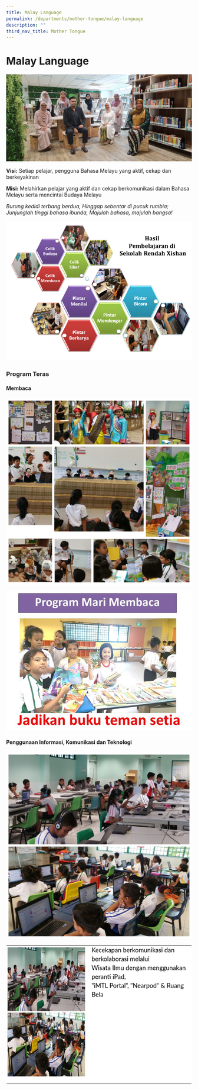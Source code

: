 ```yaml
---
title: Malay Language
permalink: /departments/mother-tongue/malay-language
description: ""
third_nav_title: Mother Tongue
---
```

# **Malay Language**

![](/images/Malay%20Department%20Picture%202022.jpeg)

**Visi:**&nbsp;Setiap pelajar, pengguna Bahasa Melayu yang aktif, cekap dan berkeyakinan

**Misi:**&nbsp;Melahirkan pelajar yang aktif dan cekap berkomunikasi dalam Bahasa Melayu serta mencintai Budaya Melayu

_Burung kedidi terbang berdua, Hinggap sebentar di pucuk rumbia;_    
_Junjunglah tinggi bahasa ibunda, Majulah bahasa, majulah bangsa!_

![](/images/MalayImage4.gif)

### Program Teras

#### Membaca

![](/images/MalayImage5.jpg)

![](/images/Jadikan%20buku%20teman%20setia.jpg)

#### Penggunaan Informasi, Komunikasi dan Teknologi

![](/images/MalayImage6.jpg)

<table style="margin: auto; outline: 0px; padding: 0px; border-collapse: collapse; clear: both; border: 1px solid transparent; table-layout: fixed; color: rgb(0, 0, 0); font-family: Lato, sans-serif; font-size: 17px; font-style: normal; font-variant-ligatures: normal; font-variant-caps: normal; font-weight: 400; letter-spacing: normal; orphans: 2; text-align: left; text-transform: none; white-space: normal; widows: 2; word-spacing: 0px; -webkit-text-stroke-width: 0px; background-color: rgb(255, 255, 255); text-decoration-thickness: initial; text-decoration-style: initial; text-decoration-color: initial;" class="ive_eobj_center ives_tab_kosong"><tbody style="margin: 0px; outline: 0px; padding: 0px;"><tr style="margin: 0px; outline: 0px; padding: 0px;"><td style="margin: 0px; outline: 0px; padding: 0px 15px 15px 0px; vertical-align: top;" width="358px"><img style="margin: auto; outline: 0px; padding: 0px; border: none; max-width: 100%; clear: both; display: block; width: 358px; height: 358px;" class="ive_eobj_center" alt="MalayImage6.jpg" width="100%" src="/images/MalayImage6.jpg"></td><td style="margin: 0px; outline: 0px; padding: 0px 15px 15px 0px; vertical-align: top;" valign="top" width="354px"><div style="margin: 0px; outline: 0px; padding: 0px; line-height: 24px !important; color: rgb(0, 0, 0); font-family: Lato, sans-serif; font-size: 17px; font-weight: 400;">Kecekapan berkomunikasi dan berkolaborasi melalui</div><div style="margin: 0px; outline: 0px; padding: 0px; line-height: 24px !important; color: rgb(0, 0, 0); font-family: Lato, sans-serif; font-size: 17px; font-weight: 400;">Wisata Ilmu dengan menggunakan peranti iPad,</div><div style="margin: 0px; outline: 0px; padding: 0px; line-height: 24px !important; color: rgb(0, 0, 0); font-family: Lato, sans-serif; font-size: 17px; font-weight: 400;">"iMTL Portal", "Nearpod" &amp; Ruang Bela</div></td></tr></tbody></table>